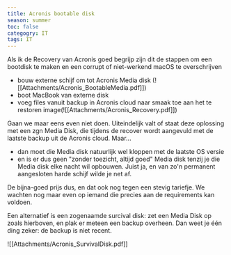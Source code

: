 ```yaml
---
title: Acronis bootable disk
season: summer
toc: false
categogry: IT
tags: IT
---
```


Als ik de Recovery van Acronis goed begrijp zijn dit de stappen om een bootdisk te maken en  een corrupt of niet-werkend macOS te overschrijven
- bouw externe schijf om tot Acronis Media disk (![[Attachments/Acronis_BootableMedia.pdf]])
- boot MacBook van externe disk
- voeg files vanuit backup in Acronis cloud naar smaak toe aan het te restoren image(![[Attachments/Acronis_Recovery.pdf]])

Gaan we maar eens even niet doen. Uiteindelijk valt of staat deze oplossing met een zgn Media Disk, die tijdens de recover wordt aangevuld met de laatste backup uit de Acronis cloud. Maar...
- dan moet die Media disk natuurlijk wel kloppen met de laatste OS versie
- en is er dus geen "zonder toezicht, altijd goed" Media disk tenzij je die Media disk elke nacht wil opbouwen. Juist ja, en van zo'n permanent aangesloten harde schijf wilde je net af.


De bijna-goed prijs dus, en dat ook nog tegen een stevig tariefje. We wachten nog maar even op iemand die precies aan de requirements kan voldoen.


Een alternatief is een zogenaamde surcival disk: zet een Media Disk op zoals hierboven, en plak er meteen een backup overheen. Dan weet je één ding zeker: de backup is niet recent.

![[Attachments/Acronis_SurvivalDisk.pdf]]

